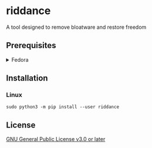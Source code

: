 # riddance

A tool designed to remove bloatware and restore freedom

## Prerequisites

<details>

<summary>Fedora</summary>

###

**Python**

```
sudo dnf install python3
```

**pip**

```
sudo dnf install python3-pip
```

</details>

## Installation

### Linux

```
sudo python3 -m pip install --user riddance
```

## License

[GNU General Public License v3.0 or later](COPYING)
